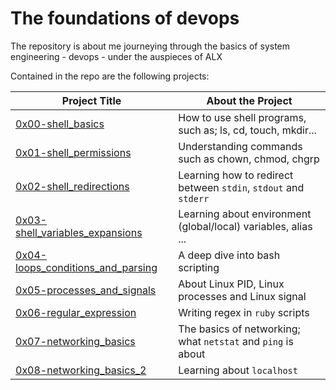# The foundations of devops
The repository is about me journeying through the basics of system engineering - devops - under the auspieces of ALX

Contained in the repo are the following projects:

| Project Title | About the Project |
| -------- | -------- |
| [0x00-shell_basics](./0x00-shell_basics) | How to use shell programs, such as; ls, cd, touch, mkdir... |
| [0x01-shell_permissions](./0x01-shell_permissions) | Understanding commands such as chown, chmod, chgrp |
| [0x02-shell_redirections](./0x02-shell_redirections) | Learning how to redirect between `stdin`, `stdout` and `stderr` |
| [0x03-shell_variables_expansions](./0x03-shell_variables_expansions) | Learning about environment (global/local) variables, alias ... |
| [0x04-loops_conditions_and_parsing](./0x04-loops_conditions_and_parsing) | A deep dive into bash scripting |
| [0x05-processes_and_signals](./0x05-processes_and_signals) | About Linux PID, Linux processes and Linux signal |
| [0x06-regular_expression](./0x06-regular_expression) | Writing regex in `ruby` scripts |
| [0x07-networking_basics](./0x07-networking_basics) | The basics of networking; what `netstat` and `ping` is about |
| [0x08-networking_basics_2](./0x08-networking_basics_2) | Learning about `localhost` |
